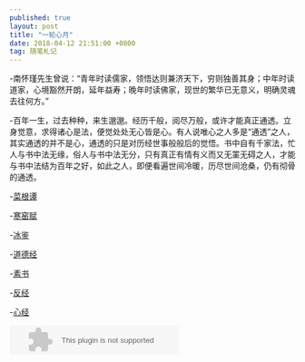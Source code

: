 ```yaml
---
published: true
layout: post
title: "一轮心月"
date: 2018-04-12 21:51:00 +0800
tag: 随笔札记
---
```


-南怀瑾先生曾说：“青年时读儒家，领悟达则兼济天下，穷则独善其身；中年时读道家，心境豁然开朗，延年益寿；晚年时读佛家，现世的繁华已无意义，明确灵魂去往何方。”

-百年一生，过去种种，来生邈邈。经历千般，阅尽万般，或许才能真正通透。立身觉意，求得诸心是法，便觉处处无心皆是心。有人说唯心之人多是“通透”之人，其实通透的并不是心，通透的只是对历经世事般般后的觉悟。书中自有千家法，忙人与书中法无缘，俗人与书中法无分，只有真正有情有义而又无罣无碍之人，才能与书中法结为百年之好，如此之人，即便看遍世间冷暖，历尽世间沧桑，仍有彻骨的通透。

-[菜根谭](https://so.gushiwen.org/guwen/book_75.aspx)

-[寒窑赋](https://so.gushiwen.org/view_72952.aspx)

-[冰鉴](https://so.gushiwen.org/guwen/book_71.aspx)

-[道德经](https://so.gushiwen.org/guwen/book_28.aspx)

-[素书](https://so.gushiwen.org/guwen/book_39.aspx)

-[反经](https://so.gushiwen.org/guwen/book_57.aspx)

-[心经](https://so.gushiwen.org/guwen/bookv_13817.aspx)

<embed src="//music.163.com/style/swf/widget.swf?sid=5230860&type=2&auto=1&width=278&height=32" width="298" height="52"  allowNetworking="all">
